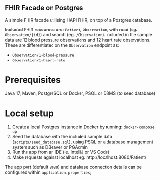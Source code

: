 ## FHIR Facade on Postgres

A simple FHIR facade utilising HAPI FHIR, on top of a Postgres database.

Included FHIR resources are: `Patient`, `Observation`, with read (eg. `Observation/{id}`) and search (eg. `/Observation`).
Included in the sample data are 12 blood pressure observations and 12 heart rate observations. These are differentiated on the `Observation` endpoint as:

- `Observation/1-blood-pressure`
- `Observation/1-heart-rate`

# Prerequisites

Java 17, Maven, PostgreSQL or Docker, PSQL or DBMS (to seed database)

# Local setup

1. Create a local Postgres instance in Docker by running: `docker-compose up`
2. Seed the database with the included sample data (`scripts/seed_database.sql`), using PSQL or a database management system such as DBeaver or PGAdmin
3. Run the app from an IDE (ie. IntelliJ or VS Code)
4. Make requests against localhost eg. http://localhost:8080/Patient/

The app port (default `8080`) and database connection details can be configured within `application.properties`;
